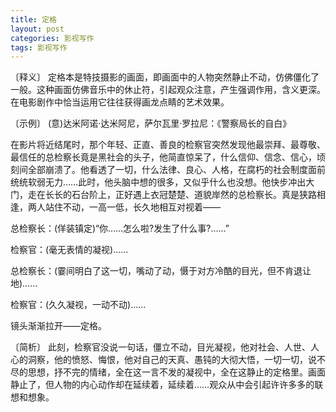 ```yaml
---
title: 定格
layout: post
categories: 影视写作
tags: 影视写作
---
```


〔释义〕 定格本是特技摄影的画面，即画面中的人物突然静止不动，仿佛僵化了一般。这种画面仿佛音乐中的休止符，引起观众注意，产生强调作用，含义更深。在电影剧作中恰当运用它往往获得画龙点睛的艺术效果。

〔示例〕 (意)达米阿诺·达米阿尼，萨尔瓦里·罗拉尼：《警察局长的自白》

在影片将近结尾时，那个年轻、正直、善良的检察官突然发现他最崇拜、最尊敬、最信任的总检察长竟是黑社会的头子，他简直惊呆了，什么信仰、信念、信心，顷刻间全部崩溃了。他看透了一切，什么法律、良心、人格，在腐朽的社会制度面前统统软弱无力……此时，他头脑中想的很多，又似乎什么也没想。他快步冲出大门，走在长长的石台阶上，正好遇上衣冠楚楚、道貌岸然的总检察长。真是狭路相逢，两人站住不动，一高一低，长久地相互对视着——

总检察长：(佯装镇定)“你……怎么啦?发生了什么事?……”

检察官：(毫无表情的凝视)……

总检察长：(霎间明白了这一切，嘴动了动，慑于对方冷酷的目光，但不肯退让地)……

检察官：(久久凝视，一动不动)……

镜头渐渐拉开——定格。

〔简析〕 此刻，检察官没说一句话，僵立不动，目光凝视，他对社会、人世、人心的洞察，他的愤怒、悔恨，他对自己的天真、愚钝的大彻大悟，一切一切，说不尽的思想，抒不完的情绪，全在这一言不发的凝视中，全在这静止的定格里。画面静止了，但人物的内心动作却在延续着，延续着……观众从中会引起许许多多的联想和想象。 